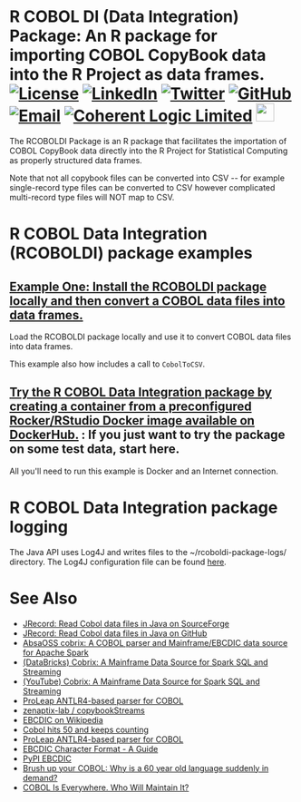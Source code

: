 # R COBOL DI (Data Integration) Package: An R package for importing COBOL CopyBook data into the R Project as data frames. [![License](http://img.shields.io/badge/license-LGPL-brightgreen.svg?style=flat)](http://www.gnu.org/licenses/lgpl-3.0.html) [![LinkedIn](https://raw.githubusercontent.com/thospfuller/awesome-backlinks/master/images/linkedin_32.png)](https://www.linkedin.com/in/thomasfuller/) [![Twitter](https://raw.githubusercontent.com/thospfuller/awesome-backlinks/master/images/twitter_32.png)](https://twitter.com/ThosPFuller) [![GitHub](https://raw.githubusercontent.com/thospfuller/awesome-backlinks/master/images/github_32.png)](https://github.com/thospfuller) [![Email](https://raw.githubusercontent.com/thospfuller/awesome-backlinks/master/images/email_32.png)](http://eepurl.com/b5jPPj) [![Coherent Logic Limited](https://github.com/thospfuller/awesome-backlinks/blob/master/images/CLSocialIconDarkBlue.png?raw=true)](https://coherentlogic.com?utm_source=rcoboldi_on_gh)  [<img src="https://github.com/thospfuller/awesome-backlinks/blob/master/images/meetupcom_social_media_circled_network_64x64.png" height="32" width="32">](https://www.meetup.com/Washington-DC-CTO-Meetup-Group/)

The RCOBOLDI Package is an R package that facilitates the importation of COBOL CopyBook data directly into the R Project for Statistical Computing as properly structured data frames.

Note that not all copybook files can be converted into CSV -- for example single-record type files can be converted to CSV however complicated multi-record type files will NOT map to CSV.

# R COBOL Data Integration (RCOBOLDI) package examples

## [Example One: Install the RCOBOLDI package locally and then convert a COBOL data files into data frames.](SIMPLE_EXAMPLE.md)

Load the RCOBOLDI package locally and use it to convert COBOL data files into data frames. 

This example also how includes a call to ```CobolToCSV```.

## [Try the R COBOL Data Integration package by creating a container from a preconfigured Rocker/RStudio Docker image available on DockerHub.](DOCKER_EXAMPLE.md) : If you just want to try the package on some test data, start here.

All you'll need to run this example is Docker and an Internet connection.

# R COBOL Data Integration package logging

The Java API uses Log4J and writes files to the ~/rcoboldi-package-logs/ directory. The Log4J configuration file can be found [here](java/rcoboldi-core/src/main/resources).

# See Also

- [JRecord: Read Cobol data files in Java on SourceForge](https://sourceforge.net/projects/jrecord/)
- [JRecord: Read Cobol data files in Java on GitHub](https://github.com/bmTas/JRecord)
- [AbsaOSS cobrix: A COBOL parser and Mainframe/EBCDIC data source for Apache Spark](https://github.com/AbsaOSS/cobrix)
- [(DataBricks) Cobrix: A Mainframe Data Source for Spark SQL and Streaming](https://databricks.com/session/cobrix-a-mainframe-data-source-for-spark-sql-and-streaming)
- [(YouTube) Cobrix: A Mainframe Data Source for Spark SQL and Streaming](https://www.youtube.com/watch?v=BOBIdGf3Tm0)
- [ProLeap ANTLR4-based parser for COBOL](https://github.com/uwol/proleap-cobol-parser)
- [zenaptix-lab / copybookStreams](https://github.com/zenaptix-lab/copybookStreams)
- [EBCDIC on Wikipedia](https://en.wikipedia.org/wiki/EBCDIC)
- [Cobol hits 50 and keeps counting](https://www.theguardian.com/technology/2009/apr/09/cobol-internet-programming)
- [ProLeap ANTLR4-based parser for COBOL](https://github.com/uwol/proleap-cobol-parser)
- [EBCDIC Character Format - A Guide](https://niallbunting.com/ebcdic/cobol/packing/copybooks/2019/12/09/ebcdic-character-format-guide.html)
- [PyPI EBCDIC](https://pypi.org/project/ebcdic/)
- [Brush up your COBOL: Why is a 60 year old language suddenly in demand?](https://stackoverflow.blog/2020/04/20/brush-up-your-cobol-why-is-a-60-year-old-language-suddenly-in-demand/)
- [COBOL Is Everywhere. Who Will Maintain It?](https://thenewstack.io/cobol-everywhere-will-maintain/)
